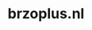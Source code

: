 ---
layout: post
title:  "brzoplus.nl"
internal_url:  "/data/brzoplus.nl.html"
categories: dutchgov
---